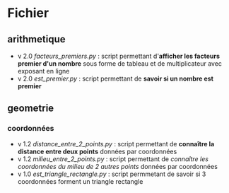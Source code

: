 # Fichier

## arithmetique
 - v 2.0 *facteurs_premiers.py* : script permettant d'**afficher les facteurs premier d'un nombre** sous forme de tableau et de multiplicateur avec exposant en ligne
 - v 2.0 *est_premier.py* : script permettant de **savoir si un nombre est premier**

## geometrie
### coordonnées
 - v 1.2 *distance_entre_2_points.py* : script permettant de **connaître la distance entre deux points** données par coordonnées
 - v 1.2 *milieu_entre_2_points.py* : script permettant de *connaître les coordonnées du milieu de 2 autres points* données par coordonnées
 - v 1.0 *est_triangle_rectangle.py* : script permmetant de savoir si 3 coordonnées forment un triangle rectangle